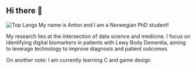 ## Hi there 👋
![Top Langs](https://github-readme-stats.vercel.app/api/top-langs/?username=ntnon&layout=compact&theme=radical)
My name is Anton and I am a Norwegian PhD student!

My research lies at the intersection of data science and medicine. I focus on identifying digital biomarkers in patients with Lewy Body Dementia, aiming to leverage technology to improve diagnosis and patient outcomes.

On another note: I am currently learning C and game design



<!--
**ntnon/ntnon** is a ✨ _special_ ✨ repository because its `README.md` (this file) appears on your GitHub profile.

Here are some ideas to get you started:

- 🔭 I’m currently working on ...
- 🌱 I’m currently learning ...
- 👯 I’m looking to collaborate on ...
- 🤔 I’m looking for help with ...
- 💬 Ask me about ...
- 📫 How to reach me: ...
- 😄 Pronouns: ...
- ⚡ Fun fact: ...
-->
